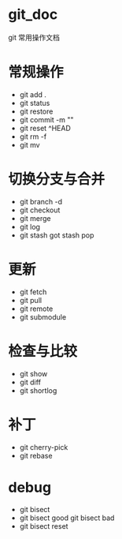 # git_doc
git 常用操作文档

# 常规操作
* git add .  
* git status
* git restore 
* git commit -m ""
* git reset ^HEAD
* git rm -f
* git mv

# 切换分支与合并
* git branch -d
* git checkout 
* git merge
* git log
* git stash  got stash pop

# 更新
* git fetch
* git pull
* git remote
* git submodule

# 检查与比较
* git show
* git diff
* git shortlog

# 补丁
* git cherry-pick
* git rebase

# debug
* git bisect   
* git bisect good  git bisect bad   
* git bisect reset
